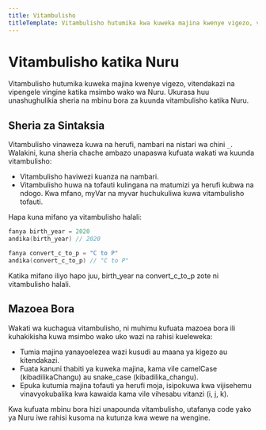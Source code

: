 ```yaml
---
title: Vitambulisho
titleTemplate: Vitambulisho hutumika kwa kuweka majina kwenye vigezo, vitendakazi na vipengele vingine katika msimbo wako wa Nuru.
---
```


# Vitambulisho katika Nuru

Vitambulisho hutumika kuweka majina kwenye vigezo, vitendakazi na vipengele vingine katika msimbo wako wa Nuru. Ukurasa huu unashughulikia sheria na mbinu bora za kuunda vitambulisho katika Nuru.

## Sheria za Sintaksia

Vitambulisho vinaweza kuwa na herufi, nambari na nistari wa chini `_`. Walakini, kuna sheria chache ambazo unapaswa kufuata wakati wa kuunda vitambulisho:

- Vitambulisho haviwezi kuanza na nambari.
- Vitambulisho huwa na tofauti kulingana na matumizi ya herufi kubwa na ndogo. Kwa mfano, myVar na myvar huchukuliwa kuwa vitambulisho tofauti.

Hapa kuna mifano ya vitambulisho halali:

```go
fanya birth_year = 2020
andika(birth_year) // 2020

fanya convert_c_to_p = "C to P"
andika(convert_c_to_p) // "C to P"
```

Katika mifano iliyo hapo juu, birth_year na convert_c_to_p zote ni vitambulisho halali.

## Mazoea Bora

Wakati wa kuchagua vitambulisho, ni muhimu kufuata mazoea bora ili kuhakikisha kuwa msimbo wako uko wazi na rahisi kueleweka:

- Tumia majina yanayoelezea wazi kusudi au maana ya kigezo au kitendakazi.
- Fuata kanuni thabiti ya kuweka majina, kama vile camelCase (kibadilikaChangu) au snake_case (kibadilika_changu).
- Epuka kutumia majina tofauti ya herufi moja, isipokuwa kwa vijisehemu vinavyokubalika kwa kawaida kama vile vihesabu vitanzi (i, j, k).

Kwa kufuata mbinu bora hizi unapounda vitambulisho, utafanya code yako ya Nuru iwe rahisi kusoma na kutunza kwa wewe na wengine.
